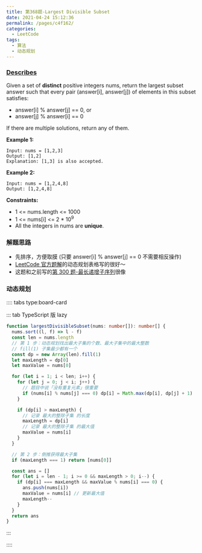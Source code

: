 ```yaml
---
title: 第368题-Largest Divisible Subset
date: 2021-04-24 15:12:36
permalink: /pages/c4f162/
categories:
  - LeetCode
tags:
  - 算法
  - 动态规划
---
```


### [Describes](https://leetcode-cn.com/problems/largest-divisible-subset/)

Given a set of **distinct** positive integers <span class="span-shadow">nums</span>, return the largest subset <span class="span-shadow">answer</span> such that every pair <span class="span-shadow">(answer[i], answer[j])</span> of elements in this subset satisfies:

- <span class="span-shadow">answer[i] % answer[j] == 0</span>, or
- <span class="span-shadow">answer[j] % answer[i] == 0</span>

If there are multiple solutions, return any of them.

<!-- more -->

**Example 1:**

```
Input: nums = [1,2,3]
Output: [1,2]
Explanation: [1,3] is also accepted.
```

**Example 2:**

```
Input: nums = [1,2,4,8]
Output: [1,2,4,8]
```

**Constraints:**

- <span class="span-shadow">1 <= nums.length <= 1000</span>
- <span class="span-shadow">1 <= nums[i] <= 2 \* 10<sup>9</sup></span>
- All the integers in <span class="span-shadow">nums</span> are **unique**.

### 解题思路

- 先排序，方便取膜 (只要 <span class="span-shadow">answer[i] % answer[j] == 0</span> 不需要相反操作)
- [LeetCode 官方题解](https://leetcode-cn.com/problems/largest-divisible-subset/solution/zui-da-zheng-chu-zi-ji-by-leetcode-solut-t4pz/)的动态规划表格写的很好～
- 这题和之前写的[第 300 题-最长递增子序列](https://xiaojun996.top/pages/8059a6/)很像

### 动态规划

:::: tabs type:board-card

::: tab TypeScript 版 lazy

```TypeScript
function largestDivisibleSubset(nums: number[]): number[] {
  nums.sort((l, f) => l - f)
  const len = nums.length
  // 第 1 步：动态规划找出最大子集的个数、最大子集中的最大整数
  // fill(1) 子集最少都有一个
  const dp = new Array(len).fill(1)
  let maxLength = dp[0]
  let maxValue = nums[0]

  for (let i = 1; i < len; i++) {
    for (let j = 0; j < i; j++) {
      // 题目中说「没有重复元素」很重要
      if (nums[i] % nums[j] === 0) dp[i] = Math.max(dp[i], dp[j] + 1)
    }

    if (dp[i] > maxLength) {
      // 记录 最大的整除子集 的长度
      maxLength = dp[i]
      // 记录 最大的整除子集 的最大值
      maxValue = nums[i]
    }
  }

  // 第 2 步：倒推获得最大子集
  if (maxLength === 1) return [nums[0]]

  const ans = []
  for (let i = len - 1; i >= 0 && maxLength > 0; i--) {
    if (dp[i] === maxLength && maxValue % nums[i] === 0) {
      ans.push(nums[i])
      maxValue = nums[i] // 更新最大值
      maxLength--
    }
  }
  return ans
}
```

:::

::::
